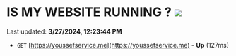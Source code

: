 # IS MY WEBSITE RUNNING ? [![](https://img.shields.io/static/v1?label=Sponsor&message=%E2%9D%A4&logo=GitHub&color=%23fe8e86)](https://github.com/sponsors/<username>)

Last updated: **3/27/2024, 12:23:44 PM**

- `GET` [https://youssefservice.me](https://youssefservice.me) - **Up** (127ms)
